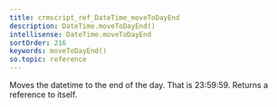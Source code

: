 ```yaml
---
title: crmscript_ref_DateTime_moveToDayEnd
description: DateTime.moveToDayEnd()
intellisense: DateTime.moveToDayEnd
sortOrder: 216
keywords: moveToDayEnd()
so.topic: reference
---
```


Moves the datetime to the end of the day. That is 23:59:59. Returns a reference to itself.


